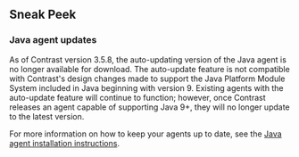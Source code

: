 <!--
title: "Contrast 3.5.8 - November 2018"
description: "Contrast 3.5.8 November 2018"
tags: "3.5.8 November Release Notes"
-->

## Sneak Peek

### Java agent updates

As of Contrast version 3.5.8, the auto-updating version of the Java agent is no longer available for download. The auto-update feature is not compatible with Contrast's design changes made to support the Java Platform Module System included in Java beginning with version 9. Existing agents with the auto-update feature will continue to function; however, once Contrast releases an agent capable of supporting Java 9+, they will no longer update to the latest version. 

For more information on how to keep your agents up to date, see the [Java agent installation instructions](installation-java.html#java-standard).
